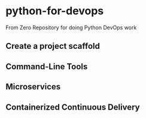 # python-for-devops
From Zero Repository for doing Python DevOps work

## Create a project scaffold

## Command-Line Tools

## Microservices

## Containerized Continuous Delivery
